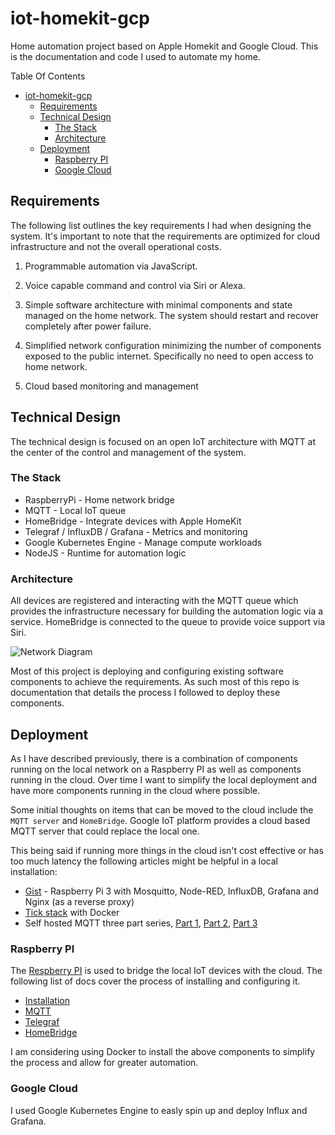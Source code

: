 # iot-homekit-gcp

Home automation project based on Apple Homekit and Google Cloud.  This is the documentation and code I used to automate my home.

Table Of Contents
- [iot-homekit-gcp](#iot-homekit-gcp)
    - [Requirements](#requirements)
    - [Technical Design](#technical-design)
        - [The Stack](#the-stack)
        - [Architecture](#architecture)
    - [Deployment](#deployment)
        - [Raspberry PI](#raspberry-pi)
        - [Google Cloud](#google-cloud)

## Requirements

The following list outlines the key requirements I had when designing the system.  It's important to note that the requirements are optimized for cloud infrastructure and not the overall operational costs.

1. Programmable automation via JavaScript.

2. Voice capable command and control via Siri or Alexa.

3. Simple software architecture with minimal components and state managed on the home network.  The system should restart and recover completely after power failure.

4. Simplified network configuration minimizing the number of components exposed to the public internet.  Specifically no need to open access to home network.

5. Cloud based monitoring and management

## Technical Design

The technical design is focused on an open IoT architecture with MQTT at the center of the control and management of the system.

### The Stack

* RaspberryPi - Home network bridge
* MQTT - Local IoT queue
* HomeBridge - Integrate devices with Apple HomeKit
* Telegraf / InfluxDB / Grafana - Metrics and monitoring
* Google Kubernetes Engine - Manage compute workloads
* NodeJS - Runtime for automation logic

### Architecture

All devices are registered and interacting with the MQTT queue which provides the infrastructure necessary for building the automation logic via a service.  HomeBridge is connected to the queue to provide voice support via Siri.

![Network Diagram](https://www.lucidchart.com/publicSegments/view/dba85aa8-a7e6-4d71-b736-4e39beef4e3a/image.png "Network Diagram")

Most of this project is deploying and configuring existing software components to achieve the requirements.  As such most of this repo is documentation that details the process I followed to deploy these components.

## Deployment

As I have described previously, there is a combination of components running on the local network on a Raspberry PI as well as components running in the cloud.  Over time I want to simplify the local deployment and have more components running in the cloud where possible.

Some initial thoughts on items that can be moved to the cloud include the `MQTT server` and `HomeBridge`.  Google IoT platform provides a cloud based MQTT server that could replace the local one.

This being said if running more things in the cloud isn't cost effective or has too much latency the following articles might be helpful in a local installation:

* [Gist](https://gist.github.com/xoseperez/e23334910fb45b0424b35c422760cb87) - Raspberry Pi 3 with Mosquitto, Node-RED, InfluxDB, Grafana and Nginx (as a reverse proxy)
* [Tick stack](https://www.influxdata.com/blog/running-the-tick-stack-on-a-raspberry-pi/) with Docker
* Self hosted MQTT three part series, [Part 1](https://thingsmatic.com/2016/06/24/a-self-hosted-mqtt-environment-for-internet-of-things-part-1/), [Part 2](https://thingsmatic.com/2016/06/24/a-self-hosted-mqtt-environment-for-internet-of-things-part-2/), [Part 3](https://thingsmatic.com/2016/06/24/a-self-hosted-mqtt-environment-for-internet-of-things-part-3/)
 
### Raspberry PI

The [Respberry PI](https://www.amazon.com/gp/product/B07BLRSKBV/ref=oh_aui_detailpage_o05_s00?ie=UTF8&psc=1) is used to bridge the local IoT devices with the cloud.  The following list of docs cover the process of installing and configuring it.

* [Installation](./docs/raspberry/installation.md)
* [MQTT](./docs/raspberry/mqtt.md)
* [Telegraf](./docs/raspberry/telegraf.md)
* [HomeBridge](./docs/raspberry/homebridge.md)

I am considering using Docker to install the above components to simplify the process and allow for greater automation.

### Google Cloud

I used Google Kubernetes Engine to easly spin up and deploy Influx and Grafana.